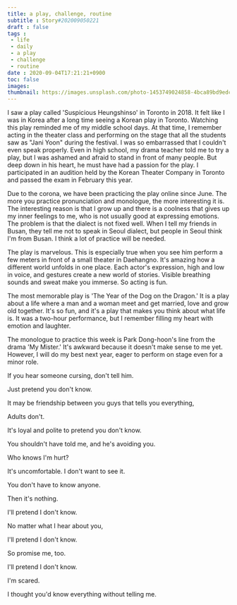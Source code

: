 ```yaml
---
title: a play, challenge, routine
subtitle : Story#202009050221
draft : false
tags :
 - life
 - daily
 - a play
 - challenge
 - routine
date : 2020-09-04T17:21:21+0900
toc: false
images: 
thumbnail: https://images.unsplash.com/photo-1453749024858-4bca89bd9edc?ixlib=rb-1.2.1&q=80&fm=jpg&crop=entropy&cs=tinysrgb&w=1080&fit=max&ixid=eyJhcHBfaWQiOjE1NTU0OX0
---
```


I saw a play called 'Suspicious Heungshinso' in Toronto in 2018. It felt like I was in Korea after a long time seeing a Korean play in Toronto. Watching this play reminded me of my middle school days. At that time, I remember acting in the theater class and performing on the stage that all the students saw as "Jani Yoon" during the festival. I was so embarrassed that I couldn't even speak properly. Even in high school, my drama teacher told me to try a play, but I was ashamed and afraid to stand in front of many people. But deep down in his heart, he must have had a passion for the play. I participated in an audition held by the Korean Theater Company in Toronto and passed the exam in February this year.  

Due to the corona, we have been practicing the play online since June. The more you practice pronunciation and monologue, the more interesting it is. The interesting reason is that I grow up and there is a coolness that gives up my inner feelings to me, who is not usually good at expressing emotions. The problem is that the dialect is not fixed well. When I tell my friends in Busan, they tell me not to speak in Seoul dialect, but people in Seoul think I'm from Busan. I think a lot of practice will be needed.  

The play is marvelous. This is especially true when you see him perform a few meters in front of a small theater in Daehangno. It's amazing how a different world unfolds in one place. Each actor's expression, high and low in voice, and gestures create a new world of stories. Visible breathing sounds and sweat make you immerse. So acting is fun.  

The most memorable play is 'The Year of the Dog on the Dragon.' It is a play about a life where a man and a woman meet and get married, love and grow old together. It's so fun, and it's a play that makes you think about what life is. It was a two-hour performance, but I remember filling my heart with emotion and laughter.  

The monologue to practice this week is Park Dong-hoon's line from the drama 'My Mister.' It's awkward because it doesn't make sense to me yet. However, I will do my best next year, eager to perform on stage even for a minor role.  

If you hear someone cursing, don't tell him.  

Just pretend you don't know.  

It may be friendship between you guys that tells you everything,  

Adults don't.  

It's loyal and polite to pretend you don't know.  

You shouldn't have told me, and he's avoiding you.  

Who knows I'm hurt?  

It's uncomfortable. I don't want to see it.  

You don't have to know anyone.  

Then it's nothing.  

I'll pretend I don't know.  

No matter what I hear about you,  

I'll pretend I don't know.  

So promise me, too.  

I'll pretend I don't know.  

I'm scared.  

I thought you'd know everything without telling me.  



